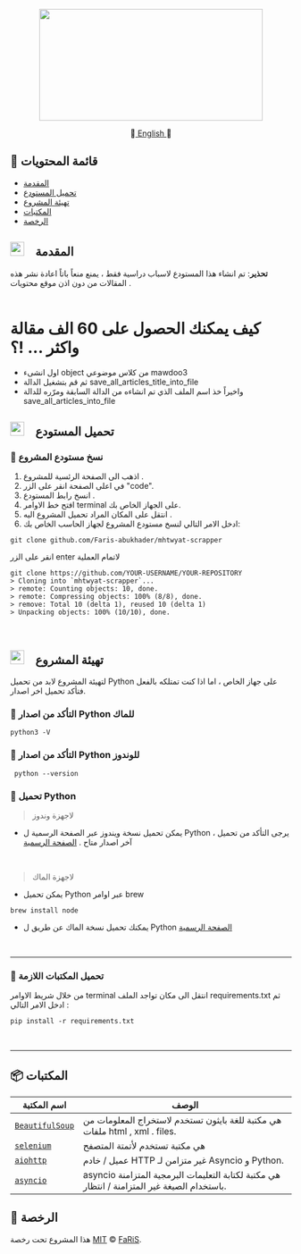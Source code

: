
<p align="center">
<img src="https://user-images.githubusercontent.com/70070951/201959147-de2f0b35-af44-4b29-b6bc-00765c5d37e2.png" width="400" height="200">
</p>
<p align="center">
📔<a href="https://github.com/Faris-abukhader/mhtwyat-scrapper/blob/main/README.md"> English </a>📔 
 </p>

## 🚩 قائمة المحتويات 


- [المقدمة](#--المقدمة)
- [تحميل المستودع](#--تحميل-المستودع)
- [تهيئة المشروع](#--تهيئة-المشروع)
- [المكتبات](#-المكتبات)
- [الرخصة](#-الرخصة)




## <img src="https://cdn-icons-png.flaticon.com/512/1436/1436664.png" width="25" height="25" style="padding-right:15px">  المقدمة 

<p>
<b>تحذير</b>: تم انشاء هذا المستودع لاسباب دراسية فقط ، يمنع منعاً باتاً اعادة نشر هذه المقالات من دون اذن موقع محتويات  . 
</br>
</br>
<h1>كيف يمكنك الحصول على 60 الف مقالة واكثر … !؟ </h1>

- اول انشىء object من كلاس موضوعي mawdoo3
- ثم قم بتشغيل الدالة save_all_articles_title_into_file
- واخيراً خذ اسم الملف الذي تم انشاءه من الدالة السابقة ومرّره للدالة save_all_articles_into_file
</p>


## <img src="https://cdn-icons-png.flaticon.com/512/814/814848.png" width="25" height="25" style="padding-right:15px">  تحميل المستودع  


### 🔘 نسخ مستودع المشروع 
1. اذهب الى الصفحة الرئسية للمشروع .
2. في اعلى الصفحة انقر على الزر "code".
3. انسخ رابط المستودع .
4. افتح خط الاوامر terminal على الجهاز الخاص بك.
5. انتقل على المكان المراد تحميل المشروع اليه .
6. ادخل الامر التالي لنسخ مستودع المشروع لجهاز الحاسب الخاص بك:
```
git clone github.com/Faris-abukhader/mhtwyat-scrapper
```
انقر على الزر enter لاتمام العملية 
```
git clone https://github.com/YOUR-USERNAME/YOUR-REPOSITORY
> Cloning into `mhtwyat-scrapper`...
> remote: Counting objects: 10, done.
> remote: Compressing objects: 100% (8/8), done.
> remove: Total 10 (delta 1), reused 10 (delta 1)
> Unpacking objects: 100% (10/10), done.
```
<br/>


## <img src="https://cdn-icons-png.flaticon.com/512/814/814848.png" width="25" height="25" style="padding-right:15px">  تهيئة المشروع 

لتهيئة المشروع لابد من تحميل Python  على جهاز الخاص ، اما اذا كنت تمتلكه بالفعل فتأكد تحميل اخر اصدار.
 ### 🔘 التأكد من اصدار Python للماك
```
python3 -V
```

 ### 🔘 التأكد من اصدار Python للوندوز
```
 python --version
```

### 🔘 تحميل Python

> لاجهزة وندوز
- يمكن تحميل نسخة ويندوز عبر الصفحة الرسمية ل Python ، يرجى التأكد من تحميل آخر اصدار متاح .
 [الصفحة الرسمية](python.org/downloads/)

<br/>

> لاجهزة الماك 
- يمكن تحميل Python عبر اوامر brew 
```
brew install node
```
- يمكنك تحميل نسخة الماك عن طريق  ل Python  [الصفحة الرسمية  ](python.org/downloads/)
<br/>
<hr/>


### 🔘 تحميل المكتبات اللازمة 

من خلال شريط الاوامر terminal انتقل الى مكان تواجد الملف requirements.txt ثم ادخل الامر التالي  :
```
pip install -r requirements.txt  
```

<br/>
<hr/>



## 📦 المكتبات


  | اسم المكتبة  | الوصف |
| --- | --- |
| [`BeautifulSoup`](https://www.crummy.com/software/BeautifulSoup/bs4/doc/) | هي مكتبة للغة بايثون تستخدم لاستخراج المعلومات من ملفات html , xml . files. |
| [`selenium`](https://pypi.org/project/selenium/) |هي مكتبة تستخدم لأتمتة المتصفح  |
| [`aiohttp`](https://docs.aiohttp.org/en/stable/) |عميل / خادم HTTP غير متزامن لـ Asyncio و Python. |
| [`asyncio`](https://docs.python.org/3/library/asyncio.html) |asyncio هي مكتبة لكتابة التعليمات البرمجية المتزامنة باستخدام الصيغة غير المتزامنة / انتظار. |


## 📜 الرخصة

هذا المشروع تحت رخصة [MIT](https://github.com/Faris-abukhader/mhtwyat-scrapper/blob/main/LICENSE) © [FaRiS](https://github.com/Faris-abukhader).
